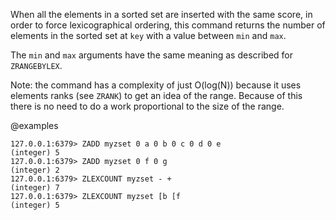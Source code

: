 When all the elements in a sorted set are inserted with the same score, in order to force lexicographical ordering, this command returns the number of elements in the sorted set at `key` with a value between `min` and `max`.

The `min` and `max` arguments have the same meaning as described for
`ZRANGEBYLEX`.

Note: the command has a complexity of just O(log(N)) because it uses elements ranks (see `ZRANK`) to get an idea of the range. Because of this there is no need to do a work proportional to the size of the range.

@examples

```valkey-cli
127.0.0.1:6379> ZADD myzset 0 a 0 b 0 c 0 d 0 e
(integer) 5
127.0.0.1:6379> ZADD myzset 0 f 0 g
(integer) 2
127.0.0.1:6379> ZLEXCOUNT myzset - +
(integer) 7
127.0.0.1:6379> ZLEXCOUNT myzset [b [f
(integer) 5
```
